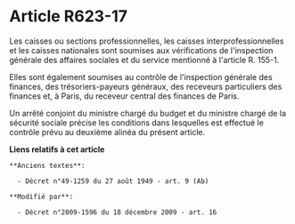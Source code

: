 # Article R623-17

Les caisses ou sections professionnelles, les caisses interprofessionnelles et les caisses nationales sont soumises aux
vérifications de l'inspection générale des affaires sociales et du service mentionné à l'article R. 155-1.

Elles sont également soumises au contrôle de l'inspection générale des finances, des trésoriers-payeurs généraux, des
receveurs particuliers des finances et, à Paris, du receveur central des finances de Paris. 

Un arrêté conjoint du ministre chargé du budget et du ministre chargé de la sécurité sociale précise les conditions dans
lesquelles est effectué le contrôle prévu au deuxième alinéa du présent article.

**Liens relatifs à cet article**

	**Anciens textes**:

	  - Décret n°49-1259 du 27 août 1949 - art. 9 (Ab)

	**Modifié par**:

	  - Décret n°2009-1596 du 18 décembre 2009 - art. 16
